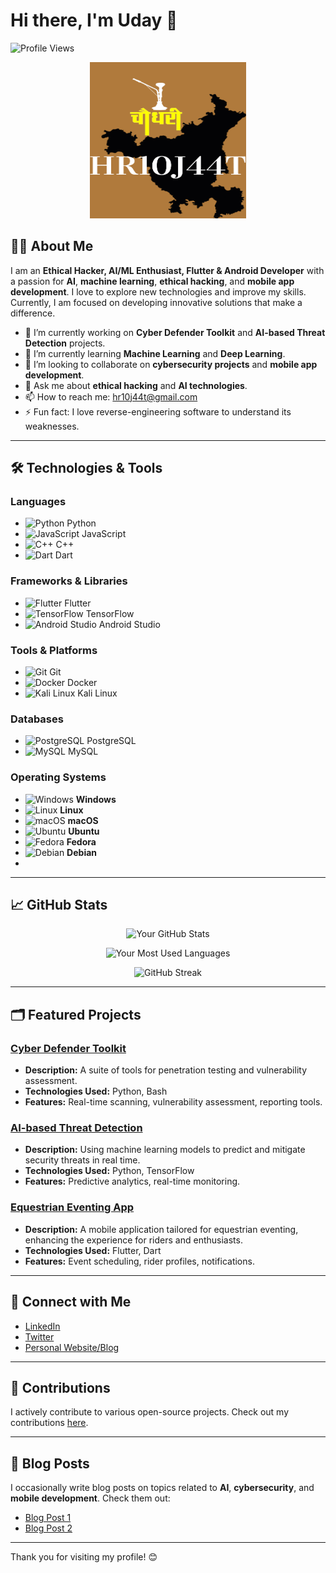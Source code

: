 # Hi there, I'm Uday 👋

![Profile Views](https://komarev.com/ghpvc/?username=HR10J44T&color=blueviolet)

<p align="center">
    <img src="https://github.com/HR10J44T/HR10J44T/blob/main/HR10J44T.png" alt="HR10J44T Banner" height="250" width="250"/> <!-- Replace with your image URL -->
</p>

## 👨‍💻 About Me

I am an **Ethical Hacker, AI/ML Enthusiast, Flutter & Android Developer** with a passion for **AI**, **machine learning**, **ethical hacking**, and **mobile app development**. I love to explore new technologies and improve my skills. Currently, I am focused on developing innovative solutions that make a difference.

- 🔭 I’m currently working on **Cyber Defender Toolkit** and **AI-based Threat Detection** projects.
- 🌱 I’m currently learning **Machine Learning** and **Deep Learning**.
- 👯 I’m looking to collaborate on **cybersecurity projects** and **mobile app development**.
- 💬 Ask me about **ethical hacking** and **AI technologies**.
- 📫 How to reach me: [hr10j44t@gmail.com](mailto:hr10j44t@gmail.com)
- ⚡ Fun fact: I love reverse-engineering software to understand its weaknesses.

---

## 🛠️ Technologies & Tools

### Languages
- ![Python](https://img.shields.io/badge/-Python-3776AB?style=flat&logo=python&logoColor=white) Python
- ![JavaScript](https://img.shields.io/badge/-JavaScript-F7DF1E?style=flat&logo=javascript&logoColor=black) JavaScript
- ![C++](https://img.shields.io/badge/-C++-00599C?style=flat&logo=c%2B%2B&logoColor=white) C++
- ![Dart](https://img.shields.io/badge/-Dart-01579B?style=flat&logo=dart&logoColor=white) Dart

### Frameworks & Libraries
- ![Flutter](https://img.shields.io/badge/-Flutter-02569B?style=flat&logo=flutter&logoColor=white) Flutter
- ![TensorFlow](https://img.shields.io/badge/-TensorFlow-FF6F00?style=flat&logo=tensorflow&logoColor=white) TensorFlow
- ![Android Studio](https://img.shields.io/badge/-Android%20Studio-3DDC84?style=flat&logo=android-studio&logoColor=white) Android Studio

### Tools & Platforms
- ![Git](https://img.shields.io/badge/-Git-F05032?style=flat&logo=git&logoColor=white) Git
- ![Docker](https://img.shields.io/badge/-Docker-2496ED?style=flat&logo=docker&logoColor=white) Docker
- ![Kali Linux](https://img.shields.io/badge/-Kali%20Linux-557C94?style=flat&logo=kali-linux&logoColor=white) Kali Linux

### Databases
- ![PostgreSQL](https://img.shields.io/badge/-PostgreSQL-336791?style=flat&logo=postgresql&logoColor=white) PostgreSQL
- ![MySQL](https://img.shields.io/badge/-MySQL-4479A1?style=flat&logo=mysql&logoColor=white) MySQL

### Operating Systems
- ![Windows](https://img.shields.io/badge/-Windows-0078D6?style=flat&logo=windows&logoColor=white) **Windows**
- ![Linux](https://img.shields.io/badge/-Linux-FCC624?style=flat&logo=linux&logoColor=black) **Linux**
- ![macOS](https://img.shields.io/badge/-macOS-000000?style=flat&logo=apple&logoColor=white) **macOS**
- ![Ubuntu](https://img.shields.io/badge/-Ubuntu-E95420?style=flat&logo=ubuntu&logoColor=white) **Ubuntu**
- ![Fedora](https://img.shields.io/badge/-Fedora-294172?style=flat&logo=fedora&logoColor=white) **Fedora**
- ![Debian](https://img.shields.io/badge/-Debian-A81D24?style=flat&logo=debian&logoColor=white) **Debian**
- 
---

## 📈 GitHub Stats

<div align="center">

![Your GitHub Stats](https://github-readme-stats.vercel.app/api?username=HR10J44T&show_icons=true&theme=radical)

![Your Most Used Languages](https://github-readme-stats.vercel.app/api/top-langs/?username=HR10J44T&layout=compact&theme=radical)

![GitHub Streak](https://github-readme-streak-stats.herokuapp.com/?user=HR10J44T&theme=radical&date_format=j%20M%5B%20Y%5D)

</div>

---

## 🗂️ Featured Projects

### [Cyber Defender Toolkit](https://github.com/HR10J44T/Cyber-Defender-Toolkit)
- **Description:** A suite of tools for penetration testing and vulnerability assessment.
- **Technologies Used:** Python, Bash
- **Features:** Real-time scanning, vulnerability assessment, reporting tools.

### [AI-based Threat Detection](https://github.com/HR10J44T/AI-Threat-Detection)
- **Description:** Using machine learning models to predict and mitigate security threats in real time.
- **Technologies Used:** Python, TensorFlow
- **Features:** Predictive analytics, real-time monitoring.

### [Equestrian Eventing App](https://github.com/HR10J44T/Equestrian-App)
- **Description:** A mobile application tailored for equestrian eventing, enhancing the experience for riders and enthusiasts.
- **Technologies Used:** Flutter, Dart
- **Features:** Event scheduling, rider profiles, notifications.

---

## 🤝 Connect with Me

- [LinkedIn](https://www.linkedin.com/in/yourprofile)
- [Twitter](https://twitter.com/yourhandle)
- [Personal Website/Blog](https://yourwebsite.com)

---

## 🌟 Contributions

I actively contribute to various open-source projects. Check out my contributions [here](https://github.com/HR10J44T?tab=repositories).

---

## 📝 Blog Posts

I occasionally write blog posts on topics related to **AI**, **cybersecurity**, and **mobile development**. Check them out:

- [Blog Post 1](https://yourblog.com/post1)
- [Blog Post 2](https://yourblog.com/post2)

---

Thank you for visiting my profile! 😊
